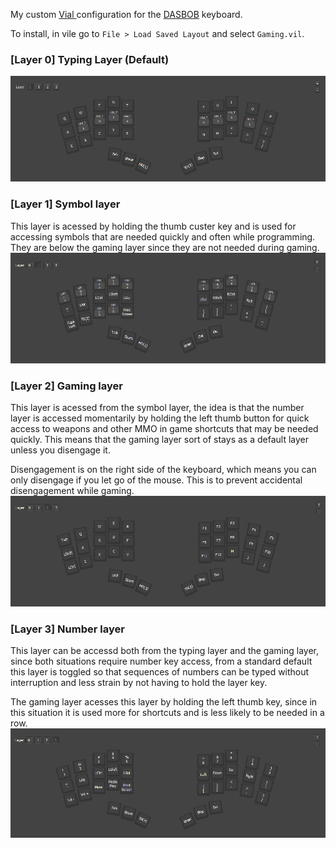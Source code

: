 My custom [Vial ](https://get.vial.today/) configuration for the [DASBOB](https://github.com/GroooveBob/DASBOB) keyboard.

To install, in vile go to `File > Load Saved Layout` and select `Gaming.vil`.

### [Layer 0] Typing Layer (Default)
![](docs/Layer0.png)
### [Layer 1] Symbol layer
This layer is acessed by holding the thumb custer key and is used for accessing symbols that are needed quickly and often while programming. They are below the gaming layer since they are not needed during gaming.
![](docs/Layer1.png)
### [Layer 2] Gaming layer 
This layer is acessed from the symbol layer, the idea is that the number layer is accessed momentarily by holding the left thumb button for quick access to weapons and other MMO in game shortcuts that may be needed quickly. This means that the gaming layer sort of stays as a default layer unless you disengage it.

Disengagement is on the right side of the keyboard, which means you can only disengage if you let go of the mouse. This is to prevent accidental disengagement while gaming.
![](docs/Layer2.png)
### [Layer 3] Number layer
This layer can be accessd both from the typing layer and the gaming layer, since both situations require number key access, from a standard default this layer is toggled so that sequences of numbers can be typed without interruption and less strain by not having to hold the layer key.

The gaming layer acesses this layer by holding the left thumb key, since in this situation it is used more for shortcuts and is less likely to be needed in a row.
![](docs/Layer3.png)

